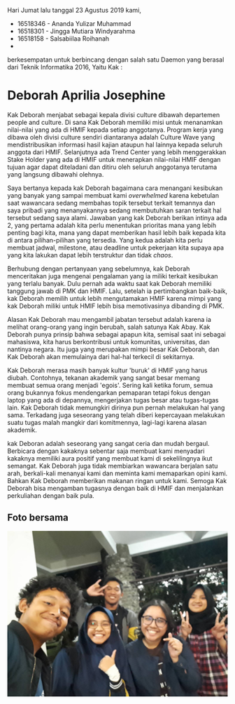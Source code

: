 Hari Jumat lalu tanggal 23 Agustus 2019 kami,
* 16518346 - Ananda Yulizar Muhammad 
* 16518301 - Jingga Mutiara Windyarahma
* 16518158 - Salsabiilaa Roihanah
*

berkesempatan untuk berbincang dengan salah satu Daemon yang berasal dari Teknik Informatika 2016, Yaitu Kak :

# Deborah Aprilia Josephine

  Kak Deborah menjabat sebagai kepala divisi culture dibawah departemen people and culture. Di sana Kak Deborah memiliki misi untuk menanamkan nilai-nilai yang ada di HMIF kepada setiap anggotanya. Program kerja yang dibawa oleh divisi culture sendiri diantaranya adalah Culture Wave yang mendistribusikan informasi hasil kajian ataupun hal lainnya kepada seluruh anggota dari HMIF. Selanjutnya ada Trend Center yang lebih menggerakkan Stake Holder yang ada di HMIF untuk menerapkan nilai-nilai HMIF dengan tujuan agar dapat diteladani dan ditiru oleh seluruh anggotanya terutama yang langsung dibawahi olehnya.
  
  Saya bertanya kepada kak Deborah bagaimana cara menangani kesibukan yang banyak yang sampai membuat kami *overwhelmed* karena kebetulan saat wawancara sedang membahas topik tersebut terkait temannya dan saya pribadi yang menanyakannya sedang membutuhkan saran terkait hal tersebut sedang saya alami. Jawaban yang kak Deborah berikan intinya ada 2, yang pertama adalah kita perlu menentukan prioritas mana yang lebih penting bagi kita, mana yang dapat memberikan hasil lebih baik kepada kita di antara pilihan-pilihan yang tersedia. Yang kedua adalah kita perlu membuat jadwal, milestone, atau deadline untuk pekerjaan kita supaya apa yang kita lakukan dapat lebih terstruktur dan tidak *chaos*.

  Berhubung dengan pertanyaan yang sebelumnya, kak Deborah menceritakan juga mengenai pengalaman yang ia miliki terkait kesibukan yang terlalu banyak. Dulu pernah ada waktu saat kak Deborah memiliki tanggung jawab di PMK dan HMIF. Lalu, setelah ia pertimbangkan baik-baik, kak Deborah memilih untuk lebih mengutamakan HMIF karena mimpi yang kak Deborah miliki untuk HMIF lebih bisa memotivasinya dibanding di PMK.
  
  Alasan Kak Deborah mau mengambil jabatan tersebut adalah karena ia melihat orang-orang yang ingin berubah, salah satunya Kak Abay. Kak Deborah punya prinsip bahwa sebagai apapun kita, semisal saat ini sebagai mahasiswa, kita harus berkontribusi untuk komunitas, universitas, dan nantinya negara. Itu juga yang merupakan mimpi besar Kak Deborah, dan Kak Deborah akan memulainya dari hal-hal terkecil di sekitarnya.
  
  Kak Deborah merasa masih banyak kultur 'buruk' di HMIF yang harus diubah. Contohnya, tekanan akademik yang sangat besar memang membuat semua orang menjadi 'egois'. Sering kali ketika forum, semua orang bukannya fokus mendengarkan pemaparan tetapi fokus dengan laptop yang ada di depannya, mengerjakan tugas besar atau tugas-tugas lain. Kak Deborah tidak memungkiri dirinya pun pernah melakukan hal yang sama. Terkadang juga seseorang yang telah diberi kepercayaan melakukan suatu tugas malah mangkir dari komitmennya, lagi-lagi karena alasan akademik. 

  kak Deboran adalah seseorang yang sangat ceria dan mudah bergaul. Berbicara dengan kakaknya sebentar saja membuat kami menyadari kakaknya memiliki aura positif yang membuat kami di sekelilingnya ikut semangat. Kak Deborah juga tidak membiarkan wawancara berjalan satu arah, berkali-kali menanyai kami dan meminta kami memaparkan opini kami. Bahkan Kak Deborah memberikan makanan ringan untuk kami. Semoga Kak Deborah bisa mengamban tugasnya dengan baik di HMIF dan menjalankan perkuliahan dengan baik pula.


## Foto bersama
<img src="kakdeborah.jpg" alt="drawing" width="800"/>

